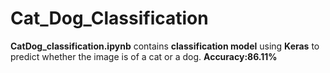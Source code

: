# Cat_Dog_Classification
**CatDog_classification.ipynb** contains **classification model** using **Keras** to predict whether the image is of a cat or a dog.
**Accuracy:86.11%**
